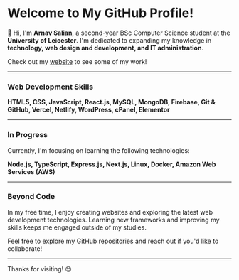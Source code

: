 # Welcome to My GitHub Profile!

👋 Hi, I'm **Arnav Salian**, a second-year BSc Computer Science student at the **University of Leicester**. I'm dedicated to expanding my knowledge in **technology, web design and development, and IT administration**.

Check out my [website](https://arnav27.com) to see some of my work!

---

### Web Development Skills

**HTML5, CSS, JavaScript, React.js, MySQL, MongoDB, Firebase, Git & GitHub, Vercel, Netlify, WordPress, cPanel, Elementor**

---

### In Progress

Currently, I'm focusing on learning the following technologies:

**Node.js, TypeScript, Express.js, Next.js, Linux, Docker, Amazon Web Services (AWS)**

---

### Beyond Code

In my free time, I enjoy creating websites and exploring the latest web development technologies. Learning new frameworks and improving my skills keeps me engaged outside of my studies.

Feel free to explore my GitHub repositories and reach out if you'd like to collaborate!

---

Thanks for visiting! 😊
